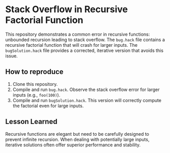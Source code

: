 # Stack Overflow in Recursive Factorial Function

This repository demonstrates a common error in recursive functions: unbounded recursion leading to stack overflow. The `bug.hack` file contains a recursive factorial function that will crash for larger inputs.  The `bugSolution.hack` file provides a corrected, iterative version that avoids this issue.

## How to reproduce

1. Clone this repository.
2. Compile and run `bug.hack`. Observe the stack overflow error for larger inputs (e.g., `foo(100)`).
3. Compile and run `bugSolution.hack`. This version will correctly compute the factorial even for large inputs.

## Lesson Learned

Recursive functions are elegant but need to be carefully designed to prevent infinite recursion.  When dealing with potentially large inputs, iterative solutions often offer superior performance and stability.
